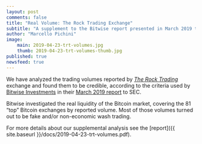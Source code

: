 ```yaml
---
layout: post
comments: false
title: "Real Volume: The Rock Trading Exchange"
subtitle: "A supplement to the Bitwise report presented in March 2019 to SEC"
author: "Marcello Pichini"
image:
    main: 2019-04-23-trt-volumes.jpg
    thumb: 2019-04-23-trt-volumes-thumb.jpg
published: true
newsfeed: true
---
```


We have analyzed the trading volumes reported by [_The Rock Trading_](http://www.therocktrading.com/) exchange and found them to be credible, according to the criteria used by [Bitwise Investments](https://www.bitwiseinvestments.com/) in their [March 2019 report](http://www.sec.gov/comments/sr-nysearca-2019-01/srnysearca201901-5164833-183434.pdf) to SEC.

Bitwise investigated the real liquidity of the Bitcoin market,
covering the 81 “top” Bitcoin exchanges by reported volume.
Most of those volumes turned out to be fake
and/or non-economic wash trading.

For more details about our supplemental analysis see the
[report]({{ site.baseurl }}/docs/2019-04-23-trt-volumes.pdf).
